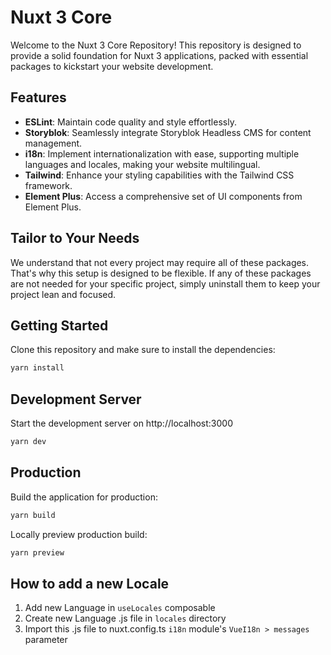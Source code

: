 # Nuxt 3 Core

Welcome to the Nuxt 3 Core Repository! This repository is designed to provide a solid foundation for Nuxt 3 applications, packed with essential packages to kickstart your website development.

## Features

- **ESLint**: Maintain code quality and style effortlessly.
- **Storyblok**: Seamlessly integrate Storyblok Headless CMS for content management.
- **i18n**: Implement internationalization with ease, supporting multiple languages and locales, making your website multilingual.
- **Tailwind**: Enhance your styling capabilities with the Tailwind CSS framework.
- **Element Plus**: Access a comprehensive set of UI components from Element Plus.

## Tailor to Your Needs

We understand that not every project may require all of these packages. That's why this setup is designed to be flexible. If any of these packages are not needed for your specific project, simply uninstall them to keep your project lean and focused.

## Getting Started

Clone this repository and make sure to install the dependencies:
```bash
yarn install
```

## Development Server
Start the development server on http://localhost:3000
```bash
yarn dev
```

## Production
Build the application for production:
```bash
yarn build
```

Locally preview production build:
```bash
yarn preview
```

## How to add a new Locale
1. Add new Language in `useLocales` composable
2. Create new Language .js file in `locales` directory
3. Import this .js file to nuxt.config.ts `i18n` module's `VueI18n > messages` parameter
